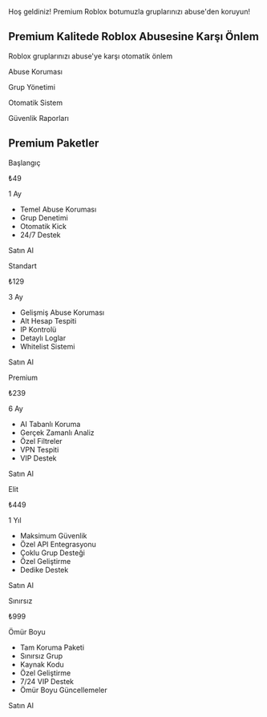 Hoş geldiniz! Premium Roblox botumuzla gruplarınızı abuse'den koruyun!

## Premium Kalitede Roblox Abusesine Karşı Önlem

Roblox gruplarınızı abuse'ye karşı otomatik önlem

Abuse Koruması

Grup Yönetimi

Otomatik Sistem

Güvenlik Raporları

## Premium Paketler

Başlangıç

₺49

1 Ay

- Temel Abuse Koruması
- Grup Denetimi
- Otomatik Kick
- 24/7 Destek

Satın Al


Standart

₺129

3 Ay

- Gelişmiş Abuse Koruması
- Alt Hesap Tespiti
- IP Kontrolü
- Detaylı Loglar
- Whitelist Sistemi

Satın Al


Premium

₺239

6 Ay

- AI Tabanlı Koruma
- Gerçek Zamanlı Analiz
- Özel Filtreler
- VPN Tespiti
- VIP Destek

Satın Al


Elit

₺449

1 Yıl

- Maksimum Güvenlik
- Özel API Entegrasyonu
- Çoklu Grup Desteği
- Özel Geliştirme
- Dedike Destek

Satın Al


Sınırsız

₺999

Ömür Boyu

- Tam Koruma Paketi
- Sınırsız Grup
- Kaynak Kodu
- Özel Geliştirme
- 7/24 VIP Destek
- Ömür Boyu Güncellemeler

Satın Al